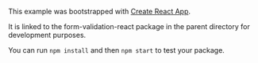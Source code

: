This example was bootstrapped with [Create React App](https://github.com/facebook/create-react-app).

It is linked to the form-validation-react package in the parent directory for development purposes.

You can run `npm install` and then `npm start` to test your package.
